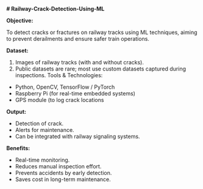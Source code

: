 **# Railway-Crack-Detection-Using-ML**

**Objective:**
 
To detect cracks or fractures on railway tracks using ML techniques, aiming to prevent derailments and ensure safer train operations.

**Dataset:**
1) Images of railway tracks (with and without cracks).
2) Public datasets are rare; most use custom datasets captured during inspections.
  Tools & Technologies:
  *  Python, OpenCV, TensorFlow / PyTorch
  * Raspberry Pi (for real-time embedded systems)
  * GPS module (to log crack locations
   
**Output:**
* Detection of crack.
* Alerts for maintenance.
* Can be integrated with railway signaling systems.

**Benefits:**
* Real-time monitoring.
* Reduces manual inspection effort.
* Prevents accidents by early detection.
* Saves cost in long-term maintenance.
